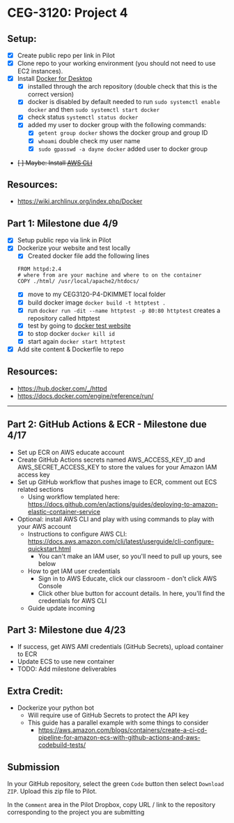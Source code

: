 # CEG-3120: Project 4

## Setup:

- [x] Create public repo per link in Pilot
- [x] Clone repo to your working environment (you should not need to use EC2 instances).
- [x] Install [Docker for Desktop](https://www.docker.com/products/docker-desktop)
  - [x] installed through the arch repository (double check that this is the correct version)
  - [x] docker is disabled by default needed to run `sudo systemctl enable docker` and then `sudo systemctl start docker`
  - [x] check status `systemctl status docker`
  - [x] added my user to docker group with the following commands:
    - [x] `getent group docker` shows the docker group and group ID
    - [x] `whoami` double check my user name
    - [x] `sudo gpasswd -a dayne docker` added user to docker group
- ~~[ ] Maybe: Install [AWS CLI](https://aws.amazon.com/cli/)~~

## Resources:

- https://wiki.archlinux.org/index.php/Docker

## Part 1: Milestone due 4/9

- [x] Setup public repo via link in Pilot
- [x] Dockerize your website and test locally
  - [x] Created docker file add the following lines
  ```
  FROM httpd:2.4
  # where from are your machine and where to on the container
  COPY ./html/ /usr/local/apache2/htdocs/
  ```
  - [x] move to my CEG3120-P4-DKIMMET local folder
  - [x] build docker image `docker build -t httptest .`
  - [x] run `docker run -dit --name httptest -p 80:80 httptest` creates a repository called httptest
  - [x] test by going to [docker test website](http://127.0.0.1/)
  - [x] to stop docker `docker kill id`
  - [x] start again `docker start httptest`
- [x] Add site content & Dockerfile to repo

## Resources:

- https://hub.docker.com/_/httpd
- https://docs.docker.com/engine/reference/run/

---

## Part 2: GitHub Actions & ECR - Milestone due 4/17

- Set up ECR on AWS educate account
- Create GitHub Actions secrets named AWS_ACCESS_KEY_ID and AWS_SECRET_ACCESS_KEY to store the values for your Amazon IAM access key
- Set up GitHub workflow that pushes image to ECR, comment out ECS related sections
  - Using workflow templated here: https://docs.github.com/en/actions/guides/deploying-to-amazon-elastic-container-service
- Optional: install AWS CLI and play with using commands to play with your AWS account
  - Instructions to configure AWS CLI: https://docs.aws.amazon.com/cli/latest/userguide/cli-configure-quickstart.html
    - You can't make an IAM user, so you'll need to pull up yours, see below
  - How to get IAM user credentials
    - Sign in to AWS Educate, click our classroom - don't click AWS Console
    - Click other blue button for account details. In here, you'll find the credentials for AWS CLI
  - Guide update incoming

## Part 3: Milestone due 4/23

- If success, get AWS AMI credentials (GitHub Secrets), upload container to ECR
- Update ECS to use new container
- TODO: Add milestone deliverables

## Extra Credit:

- Dockerize your python bot
  - Will require use of GitHub Secrets to protect the API key
  - This guide has a parallel example with some things to consider
    - https://aws.amazon.com/blogs/containers/create-a-ci-cd-pipeline-for-amazon-ecs-with-github-actions-and-aws-codebuild-tests/

## Submission

In your GitHub repository, select the green `Code` button then select `Download ZIP`. Upload this zip file to Pilot.

In the `Comment` area in the Pilot Dropbox, copy URL / link to the repository corresponding to the project you are submitting

```

```
